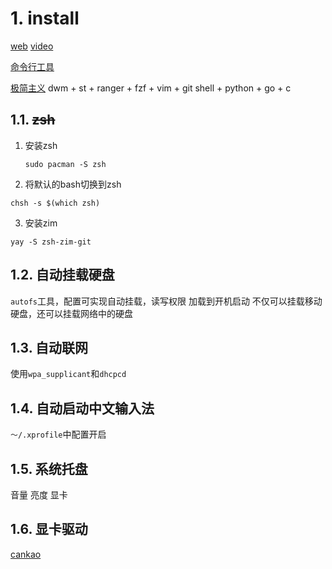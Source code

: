 # 1. install
[web](https://archlinuxstudio.github.io/ArchLinuxTutorial/#/)
[video](https://www.bilibili.com/video/BV11J411a7Tp)

[命令行工具](https://www.cnblogs.com/hi-linux/p/11580086.html)

[极简主义](http://suckless.org/)
dwm + st + ranger + fzf + vim + git
shell + python + go + c

## 1.1. ~~zsh~~
1. 安装zsh
    ```shell
    sudo pacman -S zsh
    ```
2. 将默认的bash切换到zsh
```shell
chsh -s $(which zsh)
```
3. 安装zim
```shell
yay -S zsh-zim-git
```
## 1.2. 自动挂载硬盘
`autofs`工具，配置可实现自动挂载，读写权限
加载到开机启动
不仅可以挂载移动硬盘，还可以挂载网络中的硬盘

## 1.3. 自动联网
使用`wpa_supplicant`和`dhcpcd`

## 1.4. 自动启动中文输入法
`～/.xprofile`中配置开启

## 1.5. 系统托盘
音量
亮度
显卡

## 1.6. 显卡驱动
[cankao](http://ivo-wang.github.io/2018/02/18/a/)